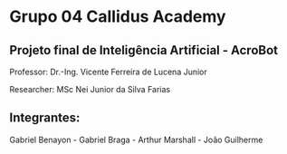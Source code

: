 # Grupo 04 Callidus Academy

## Projeto final de Inteligência Artificial - AcroBot

Professor: Dr.-Ing. Vicente Ferreira de Lucena Junior

Researcher: MSc Nei Junior da Silva Farias

## Integrantes:

Gabriel Benayon -
Gabriel Braga -
Arthur Marshall -
João Guilherme
